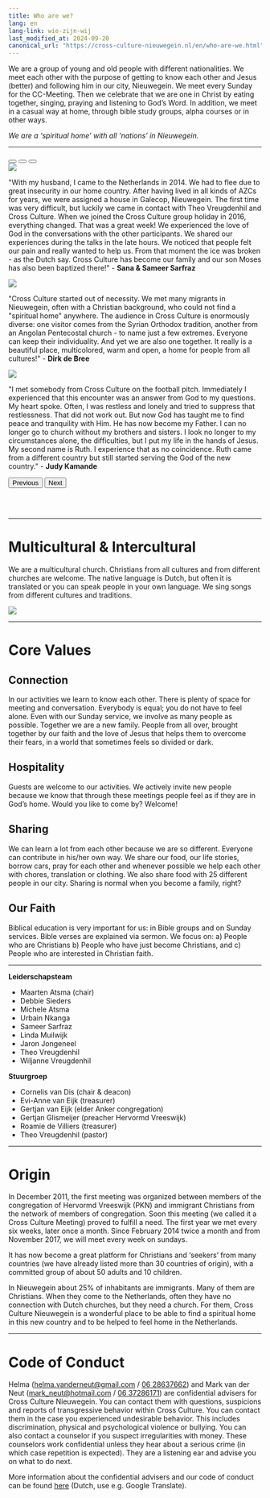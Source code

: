 ```yaml
---
title: Who are we?
lang: en
lang-link: wie-zijn-wij
last_modified_at: 2024-09-20
canonical_url: "https://cross-culture-nieuwegein.nl/en/who-are-we.html"
---
```

We are a group of young and old people with different nationalities. We meet each other with the purpose of getting to know each other and Jesus (better) and following him in our city, Nieuwegein. We meet every Sunday for the CC-Meeting. Then we celebrate that we are one in Christ by eating together, singing, praying and listening to God’s Word. In addition, we meet in a casual way at home, through bible study groups, alpha courses or in other ways.

*We are a ‘spiritual home’ with all ‘nations’ in Nieuwegein.*

<hr class="mb-2" />

<div id="carouselExampleIndicators" class="carousel slide" data-bs-ride="true">
  <div class="carousel-indicators">
    <button type="button" data-bs-target="#carouselExampleIndicators" data-bs-slide-to="0" class="active" aria-current="true" aria-label="Slide 1"></button>
    <button type="button" data-bs-target="#carouselExampleIndicators" data-bs-slide-to="1" aria-label="Slide 2"></button>
    <button type="button" data-bs-target="#carouselExampleIndicators" data-bs-slide-to="2" aria-label="Slide 3"></button>
  </div>
  <div class="carousel-inner">
    <div class="carousel-item active">
        <div class="container">
            <div class="row">
                <div class="col-12 col-sm-3"><img src="../assets/img/sana.jpg" class="rounded"/></div>
                <div class="col-12 col-sm-9"><p class="block">"With my husband, I came to the Netherlands in 2014. We had to flee due to great insecurity in our home country. After having lived in all kinds of AZCs for years, we were assigned a house in Galecop, Nieuwegein. The first time was very difficult, but luckily we came in contact with Theo Vreugdenhil and Cross Culture. When we joined the Cross Culture group holiday in 2016, everything changed. That was a great week! We experienced the love of God in the conversations with the other participants. We shared our experiences during the talks in the late hours. We noticed that people felt our pain and really wanted to help us. From that moment the ice was broken - as the Dutch say. Cross Culture has become our family and our son Moses has also been baptized there!" - <strong>Sana & Sameer Sarfraz</strong></p></div>
            </div>
        </div>
    </div>
    <div class="carousel-item">
        <div class="container">
            <div class="row">
                <div class="col-12 col-sm-3"><img src="../assets/img/dirk.jpg" class="rounded"/></div>
                <div class="col-12 col-sm-9"><p>"Cross Culture started out of necessity. We met many migrants in Nieuwegein, often with a Christian background, who could not find a "spiritual home" anywhere. The audience in Cross Culture is enormously diverse: one visitor comes from the Syrian Orthodox tradition, another from an Angolan Pentecostal church - to name just a few extremes. Everyone can keep their individuality. And yet we are also one together. It really is a beautiful place, multicolored, warm and open, a home for people from all cultures!" - <strong>Dirk de Bree</strong></p></div>
            </div>
        </div>
    </div>
    <div class="carousel-item">
        <div class="container">
            <div class="row">
                <div class="col-12 col-sm-3"><img src="../assets/img/judy.jpg" class="rounded"/></div>
                <div class="col-12 col-sm-9"><p>"I met somebody from Cross Culture on the football pitch. Immediately I experienced that this encounter was an answer from God to my questions. My heart spoke. Often, I was restless and lonely and tried to suppress that restlessness. That did not work out. But now God has taught me to find peace and tranquility with Him. He has now become my Father. I can no longer go to church without my brothers and sisters. I look no longer to my circumstances alone, the difficulties, but I put my life in the hands of Jesus. My second name is Ruth. I experience that as no coincidence. Ruth came from a different country but still started serving the God of the new country." - <strong>Judy Kamande</strong></p></div>
            </div>
        </div>
    </div>
  </div>
  <button class="carousel-control-prev" type="button" data-bs-target="#carouselExampleIndicators" data-bs-slide="prev">
    <span class="carousel-control-prev-icon" aria-hidden="true"></span>
    <span class="visually-hidden">Previous</span>
  </button>
  <button class="carousel-control-next" type="button" data-bs-target="#carouselExampleIndicators" data-bs-slide="next">
    <span class="carousel-control-next-icon" aria-hidden="true"></span>
    <span class="visually-hidden">Next</span>
  </button>
</div>

<hr style="margin-top: 60px;" />

# Multicultural & Intercultural
We are a multicultural church. Christians from all cultures and from different churches are welcome. The native language is Dutch, but often it is translated or you can speak people in your own language. We sing songs from different cultures and traditions.

![](../assets/img/wie-zijn-wij.jpg)

------------------------------------------------------------------------------------------------------------------------

# Core Values
## Connection
In our activities we learn to know each other. There is plenty of space for meeting and conversation. Everybody is equal; you do not have to feel alone. Even with our Sunday service, we involve as many people as possible. Together we are a new family. People from all over, brought together by our faith and the love of Jesus that helps them to overcome their fears, in a world that sometimes feels so divided or dark.

## Hospitality
Guests are welcome to our activities. We actively invite new people because we know that through these meetings people feel as if they are in God’s home. Would you like to come by? Welcome!

## Sharing
We can learn a lot from each other because we are so different. Everyone can contribute in his/her own way. We share our food, our life stories, borrow cars, pray for each other and whenever possible we help each other with chores, translation or clothing. We also share food with 25 different people in our city. Sharing is normal when you become a family, right?

## Our Faith
Biblical education is very important for us: in Bible groups and on Sunday services. Bible verses are explained via sermon. We focus on: a) People who are Christians b) People who have just become Christians, and c) People who are interested in Christian faith.

------------------------------------------------------------------------------------------------------------------------

<div class="container" id="team">
  <div class="row">
    <div class="col-12 col-sm-6">
      <strong>Leiderschapsteam</strong>
      <ul>
        <li>Maarten Atsma (chair)</li>
        <li>Debbie Sieders</li>
        <li>Michele Atsma</li>
        <li>Urbain Nkanga</li>
        <li>Sameer Sarfraz</li>
        <li>Linda Muilwijk</li>
        <li>Jaron Jongeneel</li>
        <li>Theo Vreugdenhil</li>
        <li>Wiljanne Vreugdenhil</li>
      </ul>
    </div>
    <div class="col-12 col-sm-6">
      <strong>Stuurgroep</strong>
      <ul>
        <li>Cornelis van Dis (chair & deacon)</li>
        <li>Evi-Anne van Eijk (treasurer)</li>
        <li>Gertjan van Eijk (elder Anker congregation)</li>
        <li>Gertjan Glismeijer (preacher Hervormd Vreeswijk)</li>
        <li>Roamie de Villiers (treasurer)</li>
        <li>Theo Vreugdenhil (pastor)</li>
      </ul>
    </div>
  </div>
</div>

------------------------------------------------------------------------------------------------------------------------

<h1 id="origin">Origin</h1>
In December 2011, the first meeting was organized between members of the congregation of Hervormd Vreeswijk (PKN) and immigrant Christians from the network of members of congregation. Soon this meeting (we called it a Cross Culture Meeting) proved to fulfill a need. The first year we met every six weeks, later once a month. Since February 2014 twice a month and from November 2017, we will meet every week on sundays.

It has now become a great platform for Christians and ‘seekers’ from many countries (we have already listed more than 30 countries of origin), with a committed group of about 50 adults and 10 children.

In Nieuwegein about 25% of inhabitants are immigrants. Many of them are Christians. When they come to the Netherlands, often they have no connection with Dutch churches, but they need a church. For them, Cross Culture Nieuwegein is a wonderful place to be able to find a spiritual home in this new country and to be helped to feel home in the Netherlands.

------------------------------------------------------------------------------------------------------------------------

<h1 id="counselors">Code of Conduct</h1>

Helma (<helma.vanderneut@gmail.com> / [06 28637662](tel:+31628637662)) and Mark van der Neut (<mark_neut@hotmail.com> / [06 37286171](tel+31637286171)) are confidential advisers for Cross Culture Nieuwegein. You can contact them with questions, suspicions and reports of transgressive behavior within Cross Culture. You can contact them in the case you experienced undesirable behavior. This includes discrimination, physical and psychological violence or bullying. You can also contact a counselor if you suspect irregularities with money. These counselors work confidential unless they hear about a serious crime (in which case repetition is expected). They are a listening ear and advise you on what to do next.

More information about the confidential advisers and our code of conduct can be found <a href="../assets/doc/veiligheid.pdf" download>here</a> (Dutch, use e.g. Google Translate).